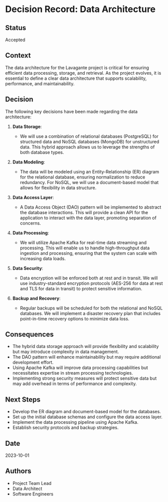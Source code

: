 # Decision Record: Data Architecture

## Status
Accepted

## Context
The data architecture for the Lavagante project is critical for ensuring efficient data processing, storage, and retrieval. As the project evolves, it is essential to define a clear data architecture that supports scalability, performance, and maintainability.

## Decision
The following key decisions have been made regarding the data architecture:

1. **Data Storage**: 
   - We will use a combination of relational databases (PostgreSQL) for structured data and NoSQL databases (MongoDB) for unstructured data. This hybrid approach allows us to leverage the strengths of both database types.

2. **Data Modeling**:
   - The data will be modeled using an Entity-Relationship (ER) diagram for the relational database, ensuring normalization to reduce redundancy. For NoSQL, we will use a document-based model that allows for flexibility in data structure.

3. **Data Access Layer**:
   - A Data Access Object (DAO) pattern will be implemented to abstract the database interactions. This will provide a clean API for the application to interact with the data layer, promoting separation of concerns.

4. **Data Processing**:
   - We will utilize Apache Kafka for real-time data streaming and processing. This will enable us to handle high-throughput data ingestion and processing, ensuring that the system can scale with increasing data loads.

5. **Data Security**:
   - Data encryption will be enforced both at rest and in transit. We will use industry-standard encryption protocols (AES-256 for data at rest and TLS for data in transit) to protect sensitive information.

6. **Backup and Recovery**:
   - Regular backups will be scheduled for both the relational and NoSQL databases. We will implement a disaster recovery plan that includes point-in-time recovery options to minimize data loss.

## Consequences
- The hybrid data storage approach will provide flexibility and scalability but may introduce complexity in data management.
- The DAO pattern will enhance maintainability but may require additional development effort.
- Using Apache Kafka will improve data processing capabilities but necessitates expertise in stream processing technologies.
- Implementing strong security measures will protect sensitive data but may add overhead in terms of performance and complexity.

## Next Steps
- Develop the ER diagram and document-based model for the databases.
- Set up the initial database schemas and configure the data access layer.
- Implement the data processing pipeline using Apache Kafka.
- Establish security protocols and backup strategies.

## Date
2023-10-01

## Authors
- Project Team Lead
- Data Architect
- Software Engineers